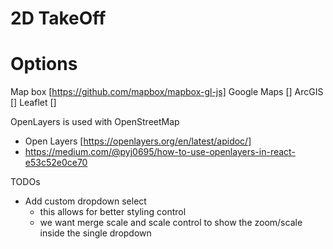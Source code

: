 # 2D TakeOff

# Options
Map box [https://github.com/mapbox/mapbox-gl-js]
Google Maps []
ArcGIS []
Leaflet []

OpenLayers is used with OpenStreetMap 
- Open Layers [https://openlayers.org/en/latest/apidoc/]
- https://medium.com/@pyj0695/how-to-use-openlayers-in-react-e53c52e0ce70

TODOs
- Add custom dropdown select 
  - this allows for better styling control
  - we want merge scale and scale control to show the zoom/scale inside the single dropdown
